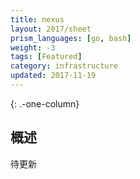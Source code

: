 ```yaml
---
title: nexus
layout: 2017/sheet
prism_languages: [go, bash]
weight: -3
tags: [Featured]
category: infrastructure
updated: 2017-11-19
---
```

{: .-one-column}
## 概述

待更新
